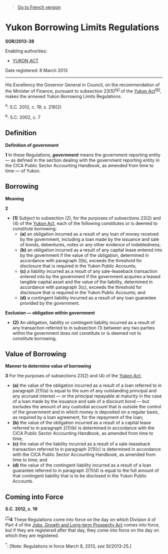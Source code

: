 > [Go to French version](/fr/Règlements/Décrets,%20ordonnances%20et%20règlements%20statutaires/2013/38.md)

# Yukon Borrowing Limits Regulations

**SOR/2013-38**

Enabling authorities: 
- [YUKON ACT](/en/Acts/Statutes%20of%20Canada/2002/c.%207.md)

Date registered: 8 March 2013

----------

His Excellency the Governor General in Council, on the recommendation of the Minister of Finance, pursuant to subsection 23(5)<sup><a href='#a_11'>[a]</a></sup> of the [Yukon Act](/en/Acts/Statutes%20of%20Canada/2002/c.%207.md)<sup><a href='#b_11'>[b]</a></sup>, makes the annexed Yukon Borrowing Limits Regulations.

<a name='a_11'><sup>a</sup></a>: S.C. 2012, c. 19, s. 216(2)<br />

<a name='b_11'><sup>b</sup></a>: S.C. 2002, c. 7<br />




## Definition



**Definition of government**

**1** In these Regulations, ***government*** means the government reporting entity — as defined in the section dealing with the government reporting entity in the CICA Public Sector Accounting Handbook, as amended from time to time — of Yukon.




## Borrowing



**Meaning**

**2** 

- **(1)** Subject to subsection (2), for the purposes of subsections 23(2) and (4) of the [Yukon Act](/en/Acts/Statutes%20of%20Canada/2002/c.%207.md), each of the following constitutes or is deemed to constitute borrowing:
	- **(a)** an obligation incurred as a result of any loan of money received by the government, including a loan made by the issuance and sale of bonds, debentures, notes or any other evidence of indebtedness;
	- **(b)** an obligation incurred as a result of any capital lease entered into by the government if the value of the obligation, determined in accordance with paragraph 3(b), exceeds the threshold for disclosure that is required in the Yukon Public Accounts;
	- **(c)** a liability incurred as a result of any sale-leaseback transaction entered into by the government if the government acquires a leased tangible capital asset and the value of the liability, determined in accordance with paragraph 3(c), exceeds the threshold for disclosure that is required in the Yukon Public Accounts; and
	- **(d)** a contingent liability incurred as a result of any loan guarantee provided by the government.

**Exclusion — obligation within government**

- **(2)** An obligation, liability or contingent liability incurred as a result of any transaction referred to in subsection (1) between any two parties within the government does not constitute or is deemed not to constitute borrowing.




## Value of Borrowing



**Manner to determine value of borrowing**

**3** For the purposes of subsections 23(2) and (4) of the [Yukon Act](/en/Acts/Statutes%20of%20Canada/2002/c.%207.md),
- **(a)** the value of the obligation incurred as a result of a loan referred to in paragraph 2(1)(a) is equal to the sum of any outstanding principal and any accrued interest — or the principal repayable at maturity in the case of a loan made by the issuance and sale of a discount bond — but excludes the amount of any custodial account that is outside the control of the government and in which money is deposited on a regular basis, as required by a loan agreement, for the repayment of the loan;
- **(b)** the value of the obligation incurred as a result of a capital lease referred to in paragraph 2(1)(b) is determined in accordance with the CICA Public Sector Accounting Handbook, as amended from time to time;
- **(c)** the value of the liability incurred as a result of a sale-leaseback transaction referred to in paragraph 2(1)(c) is determined in accordance with the CICA Public Sector Accounting Handbook, as amended from time to time; and
- **(d)** the value of the contingent liability incurred as a result of a loan guarantee referred to in paragraph 2(1)(d) is equal to the full amount of that contingent liability that is to be disclosed in the Yukon Public Accounts.




## Coming into Force



**S.C. 2012, c. 19**

<sup><a href='#fn_IndFC2F_hq_14126'>[*]</a></sup>**4** These Regulations come into force on the day on which Division 4 of Part 4 of the [Jobs, Growth and Long-term Prosperity Act](/en/Acts/Statutes%20of%20Canada/2012/c.%2019.md) comes into force, but if they are registered after that day, they come into force on the day on which they are registered.

<a name='fn_IndFC2F_hq_14126'><sup>*</sup></a>: [Note: Regulations in force March 8, 2013, *see* SI/2013-25.]<br />


